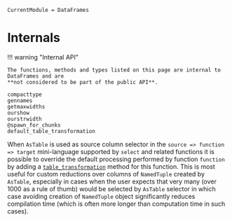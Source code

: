 ```@meta
CurrentModule = DataFrames
```

# Internals

!!! warning "Internal API"

    The functions, methods and types listed on this page are internal to DataFrames and are
    **not considered to be part of the public API**.

```@docs
compacttype
gennames
getmaxwidths
ourshow
ourstrwidth
@spawn_for_chunks
default_table_transformation
```

When `AsTable` is used as source column selector in the
`source => function => target` mini-language supported by `select` and related
functions it is possible to override the default processing performed by
function `function` by adding a [`table_transformation`](@ref) method for this
function. This is most useful for custom reductions over columns of `NamedTuple`
created by `AsTable`, especially in cases when the user expects that very many
(over 1000 as a rule of thumb) would be selected by `AsTable` selector in which
case avoiding creation of `NamedTuple` object significantly reduces compilation
time (which is often more longer than computation time in such cases).
